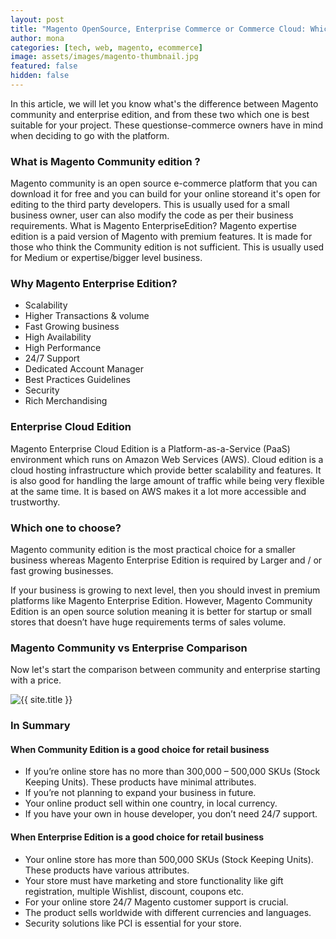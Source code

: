 ```yaml
---
layout: post
title: "Magento OpenSource, Enterprise Commerce or Commerce Cloud: Which one is right for you? "
author: mona
categories: [tech, web, magento, ecommerce]
image: assets/images/magento-thumbnail.jpg
featured: false
hidden: false
---
```


In this article, we will let you know what's the difference between Magento community and enterprise edition, and from these two which one is best suitable for your project. These questionse-commerce owners have in mind when deciding to go with the platform.

### What is Magento Community edition ?

Magento community is an open source e-commerce platform that you can download it for free and you can build for your online storeand it's open for editing to the third party developers. This is usually used for a small business owner, user can also modify the code as per their business requirements.
What is Magento EnterpriseEdition?
Magento expertise edition is a paid version of Magento with premium features. It is made for those who think the Community edition is not sufficient. This is usually used for Medium or expertise/bigger level business.

### Why Magento Enterprise Edition?

- Scalability
- Higher Transactions & volume
- Fast Growing business
- High Availability
- High Performance
- 24/7 Support
- Dedicated Account Manager
- Best Practices Guidelines
- Security
- Rich Merchandising

### Enterprise Cloud Edition

Magento Enterprise Cloud Edition is a Platform-as-a-Service (PaaS) environment which runs on Amazon Web Services (AWS). Cloud edition is a cloud hosting infrastructure which provide better scalability and features. It is also good for handling the large amount of traffic while being very flexible at the same time. It is based on AWS makes it a lot more accessible and trustworthy.

### Which one to choose?

Magento community edition is the most practical choice for a smaller business whereas Magento Enterprise Edition is required by Larger and / or fast growing businesses.

If your business is growing to next level, then you should invest in premium platforms like Magento Enterprise Edition.
However, Magento Community Edition is an open source solution meaning it is better for startup or small stores that doesn’t have huge requirements terms of sales volume.

### Magento Community vs Enterprise Comparison

Now let's start the comparison between community and enterprise starting with a price.

<p class="mb-5"><img class="shadow-lg" src="{{site.baseurl}}/assets/images/comparison.jpg" alt="{{ site.title }}" /></p>

### In Summary

#### When Community Edition is a good choice for retail business

- If you’re online store has no more than 300,000 – 500,000 SKUs (Stock Keeping Units). These products have minimal attributes.
- If you’re not planning to expand your business in future.
- Your online product sell within one country, in local currency.
- If you have your own in house developer, you don’t need 24/7 support.

#### When Enterprise Edition is a good choice for retail business

- Your online store has more than 500,000 SKUs (Stock Keeping Units). These products have various attributes.
- Your store must have marketing and store functionality like gift registration, multiple Wishlist, discount, coupons etc.
- For your online store 24/7 Magento customer support is crucial.
- The product sells worldwide with different currencies and languages.
- Security solutions like PCI is essential for your store.
